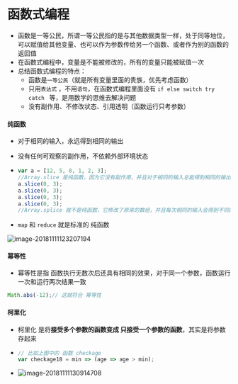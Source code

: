 # 函数式编程

* 函数是一等公民，所谓一等公民指的是与其他数据类型一样，处于同等地位，可以赋值给其他变量、也可以作为参数传给另一个函数、或者作为别的函数的返回值
* 在函数式编程中，变量是不能被修改的，所有的变量只能被赋值一次
* 总结函数式编程的特点：
  * 函数是`一等公民`（就是所有变量里面的贵族，优先考虑函数）
  * 只用`表达式` ，不用`语句`，在函数式编程里面没有 `if else switch try catch ` 等，是用数学的思维去解决问题
  * 没有副作用、不修改状态、引用透明（函数运行只考参数）

#### 纯函数

* 对于相同的输入，永远得到相同的输出

* 没有任何可观察的副作用，不依赖外部环境状态

* ```javascript
  var a = [12, 5, 8, 1, 2, 3];
  //Array.slice 是纯函数，因为它没有副作用，并且对于相同的输入总能得到相同的输出
  a.slice(0, 3);
  a.slice(0, 3);
  a.slice(0, 3);
  a.slice(0, 3);
  //Array.splice 就不是纯函数，它修改了原来的数组，并且每次相同的输入会得到不同的输出
  ```

* `map` 和 `reduce` 就是标准的 纯函数

![image-20181111123207194](./assert/image-20181111123207194.png)

#### 幂等性

* 幂等性是指 函数执行无数次后还具有相同的效果，对于同一个参数，函数运行一次和运行两次结果一致

```javascript
Math.abs(-12);// 这就符合 幂等性
```

#### 柯里化

* 柯里化 是将**接受多个参数的函数变成 只接受一个参数的函数**，其实是将参数存起来

* ```javascript
  // 比如上图中的 函数 checkage 
  var checkage18 = min => (age => age > min);
  ```

* ![image-20181111130914708](./assert/image-20181111130914708.png)